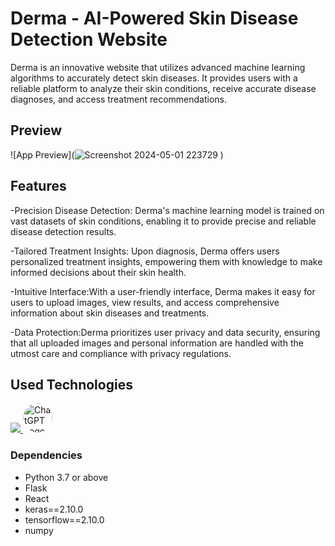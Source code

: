 # Derma - AI-Powered Skin Disease Detection Website

 Derma is an innovative website that utilizes advanced machine learning algorithms to accurately detect skin diseases. It provides users with a reliable platform to analyze their skin conditions, receive accurate disease diagnoses, and access treatment recommendations.

## Preview
![App Preview](![Screenshot 2024-05-01 223729](https://github.com/Niharika811/DERMA-skin-disease-detection/assets/113079754/d3b3da84-22d9-42fe-94b0-6b4adbdb2cfd)
)

## Features
-Precision Disease Detection: Derma's machine learning model is trained on vast datasets of skin conditions, enabling it to provide precise and reliable disease detection results.

-Tailored Treatment Insights: Upon diagnosis, Derma offers users personalized treatment insights, empowering them with knowledge to make informed decisions about their skin health.

-Intuitive Interface:With a user-friendly interface, Derma makes it easy for users to upload images, view results, and access comprehensive information about skin diseases and treatments.

-Data Protection:Derma prioritizes user privacy and data security, ensuring that all uploaded images and personal information are handled with the utmost care and compliance with privacy regulations.

## Used Technologies
<p>
  <a href="https://skillicons.dev">
    <img src="https://skillicons.dev/icons?i=react,github,py,tensorflow,vscode&perline=14" />
  </a>
  <a href="https://upload.wikimedia.org/wikipedia/commons/0/04/ChatGPT_logo.svg">
    <img src="https://upload.wikimedia.org/wikipedia/commons/0/04/ChatGPT_logo.svg" 
         width="47" 
         height="47" 
         style="height:47px;width:auto;border-radius:8rem;overflow:hidden" 
         alt="ChatGPT Logo" />
  </a>
</p>


### Dependencies

- Python 3.7 or above
- Flask
- React
- keras==2.10.0
- tensorflow==2.10.0
- numpy
